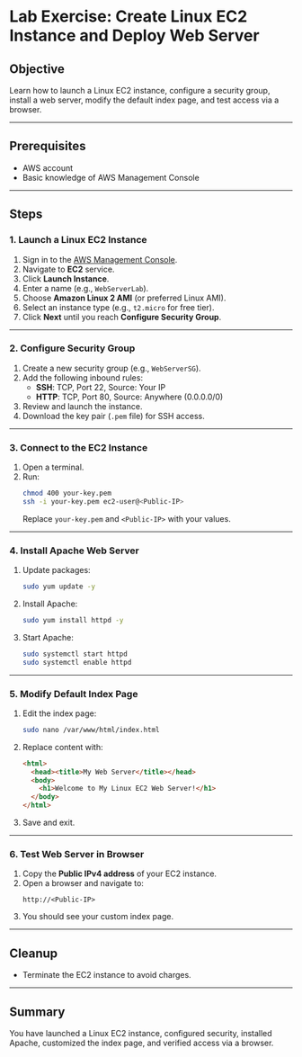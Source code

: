 # Lab Exercise: Create Linux EC2 Instance and Deploy Web Server

## Objective
Learn how to launch a Linux EC2 instance, configure a security group, install a web server, modify the default index page, and test access via a browser.

---

## Prerequisites
- AWS account
- Basic knowledge of AWS Management Console

---

## Steps

### 1. Launch a Linux EC2 Instance

1. Sign in to the [AWS Management Console](https://aws.amazon.com/console/).
2. Navigate to **EC2** service.
3. Click **Launch Instance**.
4. Enter a name (e.g., `WebServerLab`).
5. Choose **Amazon Linux 2 AMI** (or preferred Linux AMI).
6. Select an instance type (e.g., `t2.micro` for free tier).
7. Click **Next** until you reach **Configure Security Group**.

---

### 2. Configure Security Group

1. Create a new security group (e.g., `WebServerSG`).
2. Add the following inbound rules:
    - **SSH**: TCP, Port 22, Source: Your IP
    - **HTTP**: TCP, Port 80, Source: Anywhere (0.0.0.0/0)
3. Review and launch the instance.
4. Download the key pair (`.pem` file) for SSH access.

---

### 3. Connect to the EC2 Instance

1. Open a terminal.
2. Run:
    ```bash
    chmod 400 your-key.pem
    ssh -i your-key.pem ec2-user@<Public-IP>
    ```
   Replace `your-key.pem` and `<Public-IP>` with your values.

---

### 4. Install Apache Web Server

1. Update packages:
    ```bash
    sudo yum update -y
    ```
2. Install Apache:
    ```bash
    sudo yum install httpd -y
    ```
3. Start Apache:
    ```bash
    sudo systemctl start httpd
    sudo systemctl enable httpd
    ```

---

### 5. Modify Default Index Page

1. Edit the index page:
    ```bash
    sudo nano /var/www/html/index.html
    ```
2. Replace content with:
    ```html
    <html>
      <head><title>My Web Server</title></head>
      <body>
        <h1>Welcome to My Linux EC2 Web Server!</h1>
      </body>
    </html>
    ```
3. Save and exit.

---

### 6. Test Web Server in Browser

1. Copy the **Public IPv4 address** of your EC2 instance.
2. Open a browser and navigate to:
    ```
    http://<Public-IP>
    ```
3. You should see your custom index page.

---

## Cleanup

- Terminate the EC2 instance to avoid charges.

---

## Summary

You have launched a Linux EC2 instance, configured security, installed Apache, customized the index page, and verified access via a browser.
